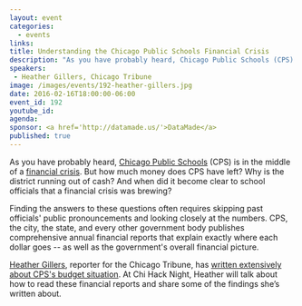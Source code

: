 ```yaml
---
layout: event
categories: 
  - events
links:
title: Understanding the Chicago Public Schools Financial Crisis
description: "As you have probably heard, Chicago Public Schools (CPS) is in the middle of a financial crisis. But how much money does CPS have left? Why is the district running out of cash? And when did it become clear to school officials that a financial crisis was brewing? Heather Gillers will share some of the findings she’s written about as a reporter for the Chicago Tribune."
speakers:
 - Heather Gillers, Chicago Tribune
image: /images/events/192-heather-gillers.jpg
date: 2016-02-16T18:00:00-06:00
event_id: 192
youtube_id: 
agenda: 
sponsor: <a href='http://datamade.us/'>DataMade</a>
published: true
---
```


As you have probably heard, [Chicago Public Schools](https://en.wikipedia.org/wiki/Chicago_Public_Schools) (CPS) is in the middle of a [financial crisis](http://www.chicagotribune.com/news/watchdog/ct-cps-budget-second-semester-met-20160121-story.html). But how much money does CPS have left? Why is the district running out of cash? And when did it become clear to school officials that a financial crisis was brewing?

Finding the answers to these questions often requires skipping past officials' public pronouncements and looking closely at the numbers. CPS, the city, the state, and every other government body publishes comprehensive annual financial reports that explain exactly where each dollar goes -- as well as the government's overall financial picture. 

[Heather Gillers](https://twitter.com/hgillers), reporter for the Chicago Tribune, has [written extensively about CPS's budget situation](http://www.chicagotribune.com/chi-heather-gillers-staff.html). At Chi Hack Night, Heather will talk about how to read these financial reports and share some of the findings she’s written about.